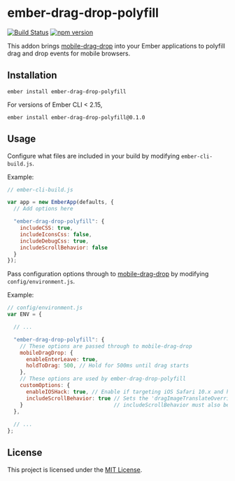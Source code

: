ember-drag-drop-polyfill
==============================================================================

[![Build Status](https://travis-ci.org/aboveproperty/ember-drag-drop-polyfill.svg?branch=master)](https://travis-ci.org/aboveproperty/ember-drag-drop-polyfill)
[![npm version](https://badge.fury.io/js/ember-drag-drop-polyfill.svg)](http://badge.fury.io/js/ember-drag-drop-polyfill)

This addon brings [mobile-drag-drop](https://github.com/timruffles/mobile-drag-drop) into your Ember applications to polyfill drag and drop events for mobile browsers.

Installation
------------------------------------------------------------------------------

```
ember install ember-drag-drop-polyfill
```

For versions of Ember CLI < 2.15, 

```
ember install ember-drag-drop-polyfill@0.1.0
```

Usage
------------------------------------------------------------------------------

Configure what files are included in your build by modifying `ember-cli-build.js`.

Example:
```javascript
// ember-cli-build.js

var app = new EmberApp(defaults, {
  // Add options here

  "ember-drag-drop-polyfill": {
    includeCSS: true,
    includeIconsCss: false,
    includeDebugCss: true,
    includeScrollBehavior: false
  }
});
```

Pass configuration options through to [mobile-drag-drop](https://github.com/timruffles/mobile-drag-drop) by modifying `config/environment.js`.

Example:
```javascript
// config/environment.js 
var ENV = {

  // ...

  "ember-drag-drop-polyfill": {
    // These options are passed through to mobile-drag-drop
    mobileDragDrop: {
      enableEnterLeave: true,
      holdToDrag: 500, // Hold for 500ms until drag starts
    },
    // These options are used by ember-drag-drop-polyfill
    customOptions: {
      enableIOSHack: true, // Enable if targeting iOS Safari 10.x and higher, see https://github.com/timruffles/mobile-drag-drop/issues/77
      includeScrollBehavior: true // Sets the 'dragImageTranslateOverride' option in mobile-drag-drop with the scroll behavior imported from the includeScrollBehavior option in ember-cli-build.js.
    }                             // includeScrollBehavior must also be true in ember-cli-build.js to enable this
  },
  
  // ...
};
```

License
------------------------------------------------------------------------------

This project is licensed under the [MIT License](LICENSE.md).
